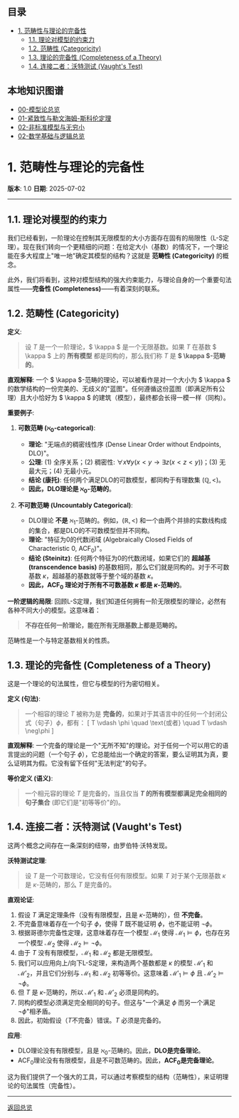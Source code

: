 <!-- 本地目录区块 -->
## 目录

- [1. 范畴性与理论的完备性](#1-范畴性与理论的完备性)
  - [1.1. 理论对模型的约束力](#11-理论对模型的约束力)
  - [1.2. 范畴性 (Categoricity)](#12-范畴性-categoricity)
  - [1.3. 理论的完备性 (Completeness of a Theory)](#13-理论的完备性-completeness-of-a-theory)
  - [1.4. 连接二者：沃特测试 (Vaught's Test)](#14-连接二者沃特测试-vaughts-test)

<!-- 本地知识图谱区块 -->
## 本地知识图谱

- [00-模型论总览](./00-模型论总览.md)
- [01-紧致性与勒文海姆-斯科伦定理](./01-紧致性与勒文海姆-斯科伦定理.md)
- [02-非标准模型与无穷小](./02-非标准模型与无穷小.md)
- [02-数学基础与逻辑总览](../00-数学基础与逻辑总览.md)

# 1. 范畴性与理论的完备性

**版本**: 1.0
**日期**: 2025-07-02

---

## 1.1. 理论对模型的约束力

我们已经看到，一阶理论在控制其无限模型的大小方面存在固有的局限性（L-S定理）。现在我们转向一个更精细的问题：在给定大小（基数）的情况下，一个理论能在多大程度上"唯一地"确定其模型的结构？这就是 **范畴性 (Categoricity)** 的概念。

此外，我们将看到，这种对模型结构的强大约束能力，与理论自身的一个重要句法属性——**完备性 (Completeness)**——有着深刻的联系。

## 1.2. 范畴性 (Categoricity)

**定义**:
> 设 $T$ 是一个一阶理论，$ \kappa $ 是一个无限基数。如果 $T$ 在基数 $ \kappa $ 上的 **所有模型** 都是同构的，那么我们称 $T$ 是 **$ \kappa $-范畴的**。

**直观解释**:
一个 $ \kappa $-范畴的理论，可以被看作是对一个大小为 $ \kappa $ 的数学结构的一份完美的、无歧义的"蓝图"。任何遵循这份蓝图（即满足所有公理）且大小恰好为 $ \kappa $ 的建筑（模型），最终都会长得一模一样（同构）。

**重要例子**:

1. **可数范畴 ($\aleph_0$-categorical)**:
    - **理论**: "无端点的稠密线性序 (Dense Linear Order without Endpoints, DLO)"。
    - **公理**: (1) 全序关系；(2) 稠密性: $\forall x \forall y (x < y \to \exists z (x < z < y))$；(3) 无最大元；(4) 无最小元。
    - **结论 (康托)**: 任何两个满足DLO的可数模型，都同构于有理数集 $(\mathbb{Q}, <)$。
    - **因此，DLO理论是 $\aleph_0$-范畴的**。

2. **不可数范畴 (Uncountably Categorical)**:
    - DLO理论 **不是** $\aleph_1$-范畴的。例如，$(\mathbb{R}, <)$ 和一个由两个并排的实数线构成的集合，都是DLO的不可数模型但并不同构。
    - **理论**: "特征为0的代数闭域 (Algebraically Closed Fields of Characteristic 0, ACF$_0$)"。
    - **结论 (Steinitz)**: 任何两个特征为0的代数闭域，如果它们的 **超越基 (transcendence basis)** 的基数相同，那么它们就是同构的。对于不可数基数 $\kappa$，超越基的基数就等于整个域的基数 $\kappa$。
    - **因此，ACF$_0$ 理论对于所有不可数基数 $\kappa$ 都是 $\kappa$-范畴的**。

**一阶逻辑的局限**:
回顾L-S定理，我们知道任何拥有一阶无限模型的理论，必然有各种不同大小的模型。这意味着：
> **不存在任何一阶理论，能在所有无限基数上都是范畴的。**

范畴性是一个与特定基数相关的性质。

## 1.3. 理论的完备性 (Completeness of a Theory)

这是一个理论的句法属性，但它与模型的行为密切相关。

**定义 (句法)**:
> 一个相容的理论 $T$ 被称为是 **完备的**，如果对于其语言中的任何一个封闭公式（句子）$\phi$，都有：
> \[ T \vdash \phi \quad \text{或者} \quad T \vdash \neg\phi \]

**直观解释**:
一个完备的理论是一个"无所不知"的理论。对于任何一个可以用它的语言提出的问题（一个句子 $\phi$），它总能给出一个确定的答案，要么证明其为真，要么证明其为假。它没有留下任何"无法判定"的句子。

**等价定义 (语义)**:
> 一个相元容的理论 $T$ 是完备的，当且仅当 **$T$ 的所有模型都满足完全相同的句子集合** (即它们是"初等等价"的)。

## 1.4. 连接二者：沃特测试 (Vaught's Test)

这两个概念之间存在一条深刻的纽带，由罗伯特·沃特发现。

**沃特测试定理**:
> 设 $T$ 是一个可数理论，它没有任何有限模型。如果 $T$ 对于某个无限基数 $\kappa$ 是 $\kappa$-范畴的，那么 $T$ 是完备的。

**直观论证**:

1. 假设 $T$ 满足定理条件（没有有限模型，且是 $\kappa$-范畴的），但 **不完备**。
2. 不完备意味着存在一个句子 $\phi$，使得 $T$ 既不能证明 $\phi$，也不能证明 $\neg\phi$。
3. 根据哥德尔完备性定理，这意味着存在一个模型 $\mathcal{M}_1$ 使得 $\mathcal{M}_1 \models \phi$，也存在另一个模型 $\mathcal{M}_2$ 使得 $\mathcal{M}_2 \models \neg\phi$。
4. 由于 $T$ 没有有限模型，$\mathcal{M}_1$ 和 $\mathcal{M}_2$ 都是无限模型。
5. 我们可以应用向上/向下L-S定理，来构造两个基数都是 $\kappa$ 的模型 $\mathcal{M}'_1$ 和 $\mathcal{M}'_2$，并且它们分别与 $\mathcal{M}_1$ 和 $\mathcal{M}_2$ 初等等价。这意味着 $\mathcal{M}'_1 \models \phi$ 且 $\mathcal{M}'_2 \models \neg\phi$。
6. 但 $T$ 是 $\kappa$-范畴的，所以 $\mathcal{M}'_1$ 和 $\mathcal{M}'_2$ 必须是同构的。
7. 同构的模型必须满足完全相同的句子。但这与"一个满足 $\phi$ 而另一个满足 $\neg\phi$"相矛盾。
8. 因此，初始假设（$T$不完备）错误。$T$ 必须是完备的。

**应用**:

- DLO理论没有有限模型，且是 $\aleph_0$-范畴的。因此，**DLO是完备理论**。
- ACF$_0$理论没有有限模型，且是不可数范畴的。因此，**ACF$_0$是完备理论**。

这为我们提供了一个强大的工具，可以通过考察模型的结构（范畴性），来证明理论的句法属性（完备性）。

---
[返回总览](./00-模型论总览.md)
